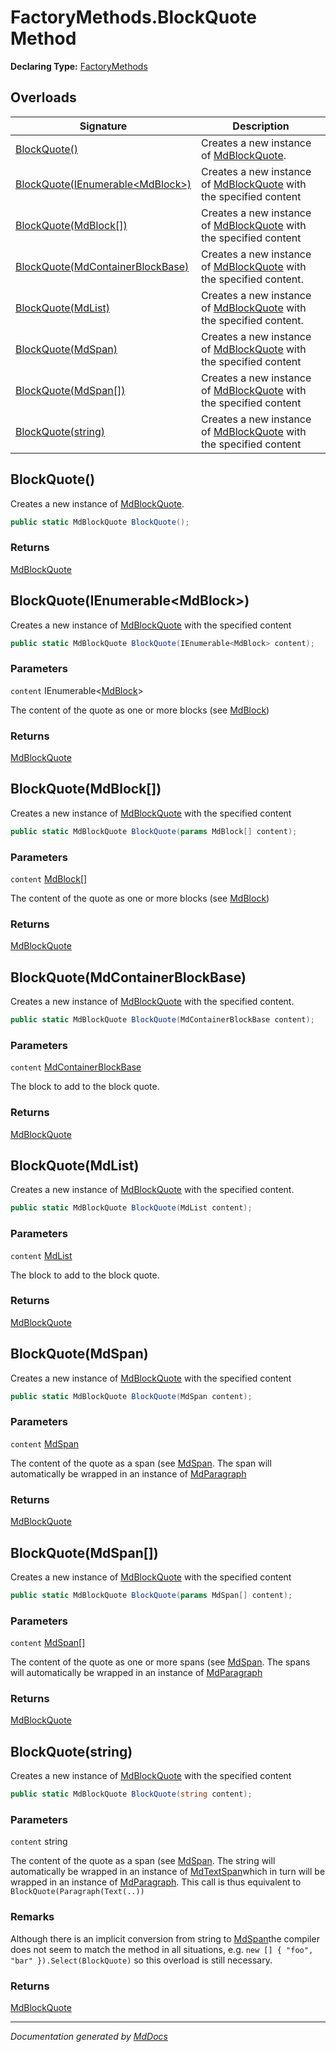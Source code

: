 ﻿# FactoryMethods.BlockQuote Method

**Declaring Type:** [FactoryMethods](../index.md)

## Overloads

| Signature                                                           | Description                                                                                       |
| ------------------------------------------------------------------- | ------------------------------------------------------------------------------------------------- |
| [BlockQuote()](#blockquote)                                         | Creates a new instance of [MdBlockQuote](../../MdBlockQuote/index.md).                            |
| [BlockQuote(IEnumerable\<MdBlock\>)](#blockquoteienumerablemdblock) | Creates a new instance of [MdBlockQuote](../../MdBlockQuote/index.md) with the specified content  |
| [BlockQuote(MdBlock\[\])](#blockquotemdblock)                       | Creates a new instance of [MdBlockQuote](../../MdBlockQuote/index.md) with the specified content  |
| [BlockQuote(MdContainerBlockBase)](#blockquotemdcontainerblockbase) | Creates a new instance of [MdBlockQuote](../../MdBlockQuote/index.md) with the specified content. |
| [BlockQuote(MdList)](#blockquotemdlist)                             | Creates a new instance of [MdBlockQuote](../../MdBlockQuote/index.md) with the specified content. |
| [BlockQuote(MdSpan)](#blockquotemdspan)                             | Creates a new instance of [MdBlockQuote](../../MdBlockQuote/index.md) with the specified content  |
| [BlockQuote(MdSpan\[\])](#blockquotemdspan)                         | Creates a new instance of [MdBlockQuote](../../MdBlockQuote/index.md) with the specified content  |
| [BlockQuote(string)](#blockquotestring)                             | Creates a new instance of [MdBlockQuote](../../MdBlockQuote/index.md) with the specified content  |

## BlockQuote()

Creates a new instance of [MdBlockQuote](../../MdBlockQuote/index.md).

```csharp
public static MdBlockQuote BlockQuote();
```

### Returns

[MdBlockQuote](../../MdBlockQuote/index.md)

## BlockQuote(IEnumerable\<MdBlock\>)

Creates a new instance of [MdBlockQuote](../../MdBlockQuote/index.md) with the specified content

```csharp
public static MdBlockQuote BlockQuote(IEnumerable<MdBlock> content);
```

### Parameters

`content`  IEnumerable\<[MdBlock](../../MdBlock/index.md)\>

The content of the quote as one or more blocks (see [MdBlock](../../MdBlock/index.md))

### Returns

[MdBlockQuote](../../MdBlockQuote/index.md)

## BlockQuote(MdBlock\[\])

Creates a new instance of [MdBlockQuote](../../MdBlockQuote/index.md) with the specified content

```csharp
public static MdBlockQuote BlockQuote(params MdBlock[] content);
```

### Parameters

`content`  [MdBlock](../../MdBlock/index.md)\[\]

The content of the quote as one or more blocks (see [MdBlock](../../MdBlock/index.md))

### Returns

[MdBlockQuote](../../MdBlockQuote/index.md)

## BlockQuote(MdContainerBlockBase)

Creates a new instance of [MdBlockQuote](../../MdBlockQuote/index.md) with the specified content.

```csharp
public static MdBlockQuote BlockQuote(MdContainerBlockBase content);
```

### Parameters

`content`  [MdContainerBlockBase](../../MdContainerBlockBase/index.md)

The block to add to the block quote.

### Returns

[MdBlockQuote](../../MdBlockQuote/index.md)

## BlockQuote(MdList)

Creates a new instance of [MdBlockQuote](../../MdBlockQuote/index.md) with the specified content.

```csharp
public static MdBlockQuote BlockQuote(MdList content);
```

### Parameters

`content`  [MdList](../../MdList/index.md)

The block to add to the block quote.

### Returns

[MdBlockQuote](../../MdBlockQuote/index.md)

## BlockQuote(MdSpan)

Creates a new instance of [MdBlockQuote](../../MdBlockQuote/index.md) with the specified content

```csharp
public static MdBlockQuote BlockQuote(MdSpan content);
```

### Parameters

`content`  [MdSpan](../../MdSpan/index.md)

The content of the quote as a span (see [MdSpan](../../MdSpan/index.md). The span will automatically be wrapped in an instance of [MdParagraph](../../MdParagraph/index.md)

### Returns

[MdBlockQuote](../../MdBlockQuote/index.md)

## BlockQuote(MdSpan\[\])

Creates a new instance of [MdBlockQuote](../../MdBlockQuote/index.md) with the specified content

```csharp
public static MdBlockQuote BlockQuote(params MdSpan[] content);
```

### Parameters

`content`  [MdSpan](../../MdSpan/index.md)\[\]

The content of the quote as one or more spans (see [MdSpan](../../MdSpan/index.md). The spans will automatically be wrapped in an instance of [MdParagraph](../../MdParagraph/index.md)

### Returns

[MdBlockQuote](../../MdBlockQuote/index.md)

## BlockQuote(string)

Creates a new instance of [MdBlockQuote](../../MdBlockQuote/index.md) with the specified content

```csharp
public static MdBlockQuote BlockQuote(string content);
```

### Parameters

`content`  string

The content of the quote as a span (see [MdSpan](../../MdSpan/index.md). The string will automatically be wrapped in an instance of [MdTextSpan](../../MdTextSpan/index.md)which in turn will be wrapped in an instance of [MdParagraph](../../MdParagraph/index.md). This call is thus equivalent to `BlockQuote(Paragraph(Text(..))`

### Remarks

Although there is an implicit conversion from string to [MdSpan](../../MdSpan/index.md)the compiler does not seem to match the method in all situations, e.g. `new [] { "foo", "bar" }).Select(BlockQuote)` so this overload is still necessary.

### Returns

[MdBlockQuote](../../MdBlockQuote/index.md)

___

*Documentation generated by [MdDocs](https://github.com/ap0llo/mddocs)*
